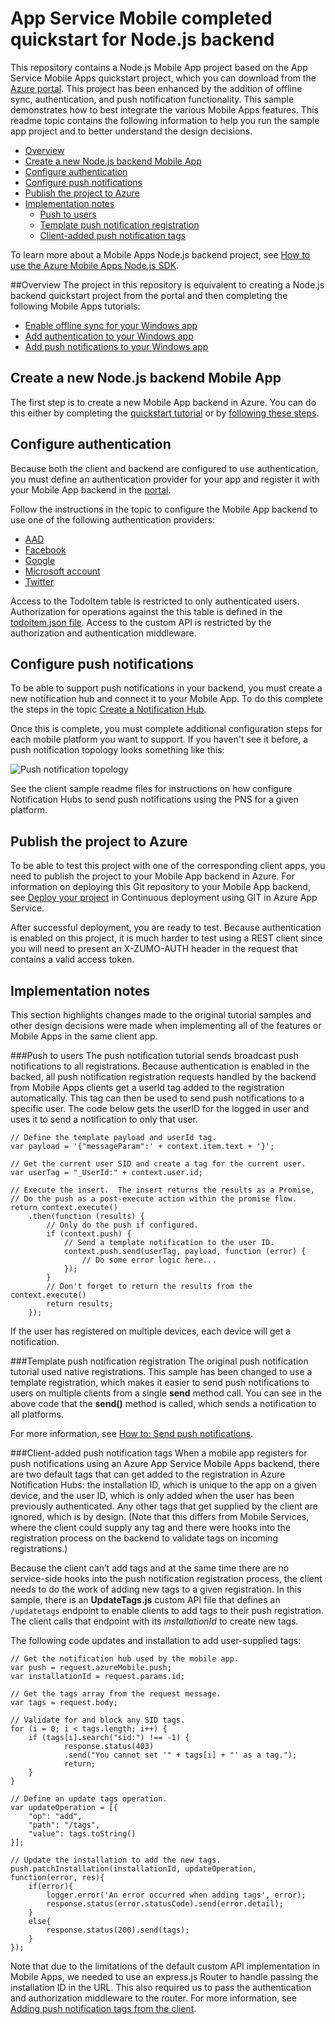 # App Service Mobile completed quickstart for Node.js backend
This repository contains a Node.js Mobile App project based on the App Service Mobile Apps quickstart project, which you can download from the [Azure portal](https://portal.azure.com). This project has been enhanced by the addition of offline sync, authentication, and push notification functionality. This sample demonstrates how to best integrate the various Mobile Apps features. This readme topic contains the following information to help you run the sample app project and to better understand the design decisions.

+ [Overview](#overview)
+ [Create a new Node.js backend Mobile App](#create-a-new-node-backend-mobile-app)
+ [Configure authentication](#configure-authentication)
+ [Configure push notifications](#configure-push-notifications)
+ [Publish the project to Azure](#publish-the-project-to-azure)
+ [Implementation notes](#implementation-notes)
	+ [Push to users](#push-to-users)
	+ [Template push notification registration](#template-push-notification-registration)
	+ [Client-added push notification tags](#client-added-push-notification-tags)

To learn more about a Mobile Apps Node.js backend project, see [How to use the Azure Mobile Apps Node.js SDK](https://azure.microsoft.com/documentation/articles/app-service-mobile-node-backend-how-to-use-server-sdk/).

##Overview
The project in this repository is equivalent to creating a Node.js backend quickstart project from the portal and then completing the following Mobile Apps tutorials:

+ [Enable offline sync for your Windows app](https://azure.microsoft.com/documentation/articles/app-service-mobile-ios-get-started-offline-data/)
+ [Add authentication to your Windows app](https://azure.microsoft.com/en-us/documentation/articles/app-service-mobile-ios-get-started-users/)
+ [Add push notifications to your Windows app](https://azure.microsoft.com/en-us/documentation/articles/app-service-mobile-ios-get-started-push/) 

## <a name="create-a-new-node-backend-mobile-app"></a>Create a new Node.js backend Mobile App 

The first step is to create a new Mobile App backend in Azure. You can do this either by completing the [quickstart tutorial](https://azure.microsoft.com/documentation/articles/app-service-mobile-ios-get-started/) or by [following these steps](https://github.com/Azure/azure-content-pr/blob/master/includes/app-service-mobile-dotnet-backend-create-new-service.md).

## Configure authentication

Because both the client and backend are configured to use authentication, you must define an authentication provider for your app and register it with your Mobile App backend in the [portal](https://portal.azure.com).

Follow the instructions in the topic to configure the Mobile App backend to use one of the following authentication providers:

+ [AAD](https://azure.microsoft.com/documentation/articles/app-service-mobile-how-to-configure-active-directory-authentication/)
+ [Facebook](https://azure.microsoft.com/documentation/articles/app-service-mobile-how-to-configure-facebook-authentication/)
+ [Google](https://azure.microsoft.com/documentation/articles/app-service-mobile-how-to-configure-google-authentication/)
+ [Microsoft account](https://azure.microsoft.com/documentation/articles/app-service-mobile-how-to-configure-microsoft-authentication/)
+ [Twitter](https://azure.microsoft.com/documentation/articles/app-service-mobile-how-to-configure-twitter-authentication/)

Access to the TodoItem table is restricted to only authenticated users. Authorization for operations against the this table is defined in the [todoitem.json file](./tables/TodoItem.json). Access to the custom API is restricted by the authorization and authentication middleware. 

## Configure push notifications

To be able to support push notifications in your backend, you must create a new notification hub and connect it to your Mobile App. To do this complete the steps in the topic [Create a Notification Hub](https://github.com/Azure/azure-content-pr/blob/master/includes/app-service-mobile-create-notification-hub.md).

Once this is complete, you must complete additional configuration steps for each mobile platform you want to support. If you haven't see it before, a push notification topology looks something like this:

![Push notification topology](https://acom.azurecomcdn.net/80C57D/cdn/mediahandler/docarticles/dpsmedia-prod/azure.microsoft.com/en-us/documentation/articles/notification-hubs-diagnosing/20151223054713/architecture.png)

See the client sample readme files for instructions on how configure Notification Hubs to send push notifications using the PNS for a given platform.

## Publish the project to Azure

To be able to test this project with one of the corresponding client apps, you need to publish the project to your Mobile App backend in Azure. For information on deploying this Git repository to your Mobile App backend, see [Deploy your project](https://azure.microsoft.com/en-us/documentation/articles/web-sites-publish-source-control/#Step5) in Continuous deployment using GIT in Azure App Service.

After successful deployment, you are ready to test. Because authentication is enabled on this project, it is much harder to test using a REST client since you will need to present an X-ZUMO-AUTH header in the request that contains a valid access token.

## Implementation notes 
This section highlights changes made to the original tutorial samples and other design decisions were made when implementing all of the features or Mobile Apps in the same client app. 

###Push to users
The push notification tutorial sends broadcast push notifications to all registrations. Because authentication is enabled in the backed, all push notification registration requests handled by the backend from Mobile Apps clients get a userId tag added to the registration automatically. This tag can then be used to send push notifications to a specific user. The code below gets the userID for the logged in user and uses it to send a notification to only that user.

	// Define the template payload and userId tag.
	var payload = '{"messageParam":' + context.item.text + '}'; 
	
	// Get the current user SID and create a tag for the current user.
	var userTag = "_UserId:" + context.user.id;
	
	// Execute the insert.  The insert returns the results as a Promise,
	// Do the push as a post-execute action within the promise flow.
	return context.execute()
	    .then(function (results) {
	        // Only do the push if configured.
	        if (context.push) {
	            // Send a template notification to the user ID.
	            context.push.send(userTag, payload, function (error) {
	            	// Do some error logic here...    				
	            });
	        }
	        // Don't forget to return the results from the context.execute()
	        return results;
	    });

If the user has registered on multiple devices, each device will get a notification.

###Template push notification registration
The original push notification tutorial used native registrations. This sample has been changed to use a template registration, which makes it easier to send push notifications to users on multiple clients from a single **send** method call. You can see in the above code that the **send()** method is called, which sends a notification to all platforms.

For more information, see [How to: Send push notifications](https://azure.microsoft.com/documentation/articles/app-service-mobile-node-backend-how-to-use-server-sdk/#push-user).

###Client-added push notification tags
When a mobile app registers for push notifications using an Azure App Service Mobile Apps backend, there are two default tags that can get added to the registration in Azure Notification Hubs: the installation ID, which is unique to the app on a given device, and the user ID, which is only added when the user has been previously authenticated. Any other tags that get supplied by the client are ignored, which is by design. (Note that this differs from Mobile Services, where the client could supply any tag and there were hooks into the registration process on the backend to validate tags on incoming registrations.) 

Because the client can’t add tags and at the same time there are no service-side hooks into the push notification registration process, the client needs to do the work of adding new tags to a given registration. In this sample, there is an **UpdateTags.js** custom API file that defines an `/updatetags` endpoint to enable clients to add tags to their push registration. The client calls that endpoint with its *installationId* to create new tags. 

The following code updates and installation to add user-supplied tags:

	// Get the notification hub used by the mobile app.
	var push = request.azureMobile.push;
	var installationId = request.params.id;

	// Get the tags array from the request message.
	var tags = request.body;

	// Validate for and block any SID tags.
	for (i = 0; i < tags.length; i++) {
		if (tags[i].search("sid:") !== -1) {
				response.status(403)
				.send("You cannot set '" + tags[i] + "' as a tag.");
				return;
		}
	}
	
	// Define an update tags operation.
	var updateOperation = [{
		"op": "add",
		"path": "/tags",
		"value": tags.toString()
	}];		
	
	// Update the installation to add the new tags.
	push.patchInstallation(installationId, updateOperation, function(error, res){
		if(error){
			logger.error('An error occurred when adding tags', error);
			response.status(error.statusCode).send(error.detail);
		}
		else{
			response.status(200).send(tags);
		}
	});

Note that due to the limitations of the default custom API implementation in Mobile Apps, we needed to use an express.js Router to handle passing the installation ID in the URL. This also required us to pass the authentication and authorization middleware to the router. For more information, see [Adding push notification tags from the client](https://blogs.msdn.microsoft.com/writingdata_services/2016/04/14/adding-push-notification-tags-from-a-node-js-backend/).